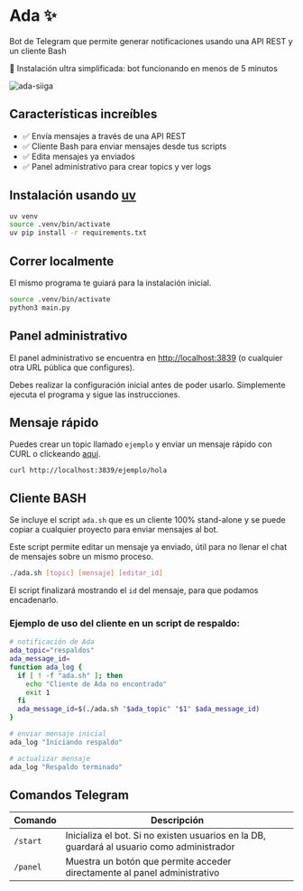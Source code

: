 # Ada ✨
Bot de Telegram que permite generar notificaciones usando una API REST y un cliente Bash

🤯 Instalación ultra simplificada: bot funcionando en menos de 5 minutos

![ada-siiga](https://github.com/user-attachments/assets/445aa91a-0115-4c9c-94cf-65eee431b8c3)

## Características increíbles
- ✅ Envía mensajes a través de una API REST
- ✅ Cliente Bash para enviar mensajes desde tus scripts
- ✅ Edita mensajes ya enviados
- ✅ Panel administrativo para crear topics y ver logs

## Instalación usando [uv](https://astral.sh/blog/uv)
```bash
uv venv
source .venv/bin/activate
uv pip install -r requirements.txt
```

## Correr localmente
El mismo programa te guiará para la instalación inicial.
```bash
source .venv/bin/activate
python3 main.py
```

## Panel administrativo
El panel administrativo se encuentra en [http://localhost:3839](http://localhost:3839) (o cualquier otra URL pública que configures).

Debes realizar la configuración inicial antes de poder usarlo. Simplemente ejecuta el programa y sigue las instrucciones.

## Mensaje rápido
Puedes crear un topic llamado `ejemplo` y enviar un mensaje rápido con CURL o clickeando [aquí](http://localhost:3839/ejemplo/hola).
```
curl http://localhost:3839/ejemplo/hola
```

## Cliente BASH
Se incluye el script `ada.sh` que es un cliente 100% stand-alone y se puede copiar a cualquier proyecto para enviar mensajes al bot.

Este script permite editar un mensaje ya enviado, útil para no llenar el chat de mensajes sobre un mismo proceso.

```bash
./ada.sh [topic] [mensaje] [editar_id]
```

El script finalizará mostrando  el `id` del mensaje, para que podamos encadenarlo. 

### Ejemplo de uso del cliente en un script de respaldo:

```bash
# notificación de Ada
ada_topic="respaldos"
ada_message_id=
function ada_log {
  if [ ! -f "ada.sh" ]; then
    echo "Cliente de Ada no encontrado"
    exit 1
  fi
  ada_message_id=$(./ada.sh "$ada_topic" "$1" $ada_message_id)
}

# enviar mensaje inicial
ada_log "Iniciando respaldo"

# actualizar mensaje
ada_log "Respaldo terminado"
```

## Comandos Telegram

| Comando | Descripción                                                                 |
|---------|-----------------------------------------------------------------------------|
| `/start` | Inicializa el bot. Si no existen usuarios en la DB, guardará al usuario como administrador |
| `/panel` | Muestra un botón que permite acceder directamente al panel administrativo |


